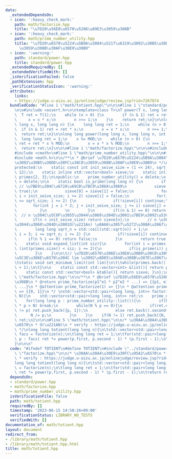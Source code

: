 ```yaml
---
data:
  _extendedDependsOn:
  - icon: ':heavy_check_mark:'
    path: math/factorize.hpp
    title: "\u7D20\u56E0\u6570\u5206\u89E3\u3059\u308B"
  - icon: ':heavy_check_mark:'
    path: math/prime_number_utility.hpp
    title: "\u7D20\u6570\u5224\u5B9A\u3084\u5217\u6319\u3092\u30B5\u30DD\u30FC\u30C8\
      \u3059\u308B\u30AF\u30E9\u30B9"
  - icon: ':warning:'
    path: standard/power.hpp
    title: standard/power.hpp
  _extendedRequiredBy: []
  _extendedVerifiedWith: []
  _isVerificationFailed: false
  _pathExtension: hpp
  _verificationStatusIcon: ':warning:'
  attributes:
    links:
    - https://judge.u-aizu.ac.jp/onlinejudge/review.jsp?rid=7267874
  bundledCode: "#line 1 \"math/totient.hpp\"\n\n\n#line 1 \"standard/power.hpp\"\n\
    \n\n#include <assert.h>\n\ntemplate<class T>\nT power(T x, long long n) {\n  \
    \  T ret = T(1);\n    while (n > 0) {\n        if (n & 1) ret = ret * x;\n   \
    \     x = x * x;\n        n >>= 1;\n    }\n    return ret;\n}\n\nlong long power(long\
    \ long x, long long n) {\n    long long ret = 1;\n    while (n > 0) {\n      \
    \  if (n & 1) ret = ret * x;\n        x = x * x;\n        n >>= 1;\n    }\n  \
    \  return ret;\n}\n\nlong long power(long long x, long long n, int MOD) {\n  \
    \  long long ret = 1;\n    x %= MOD;\n    while (n > 0) {\n        if (n & 1)\
    \ ret = ret * x % MOD;\n        x = x * x % MOD;\n        n >>= 1;\n    }\n  \
    \  return ret;\n}\n\n\n#line 1 \"math/factorize.hpp\"\n\n\n#include <utility>\n\
    #include <cmath>\n#line 1 \"math/prime_number_utility.hpp\"\n\n\n#include <vector>\n\
    #include <math.h>\n\n/**\n * @brief \u7D20\u6570\u5224\u5B9A\u3084\u5217\u6319\
    \u3092\u30B5\u30DD\u30FC\u30C8\u3059\u308B\u30AF\u30E9\u30B9\n */\nclass prime_number_utility{\n\
    protected:\n    static const int init_seive_size = (1 << 24), sqrt_size = (1 <<\
    \ 12);\n    static inline std::vector<bool> sieve;\n    static inline std::vector<int>\
    \ primes{2, 3};\n\npublic:\n    prime_number_utility() = delete;\n    ~prime_number_utility()\
    \ = delete;\n\n    static bool is_prime(long long n) {\n        if(sieve.empty()){\
    \ // \u7BE9\u304C\u672A\u69CB\u7BC9\u306A\u3089\n            sieve.assign(init_seive_size,\
    \ true);\n            sieve[0] = sieve[1] = false;\n            for(int i = 4;\
    \ i < init_seive_size; i += 2) sieve[i] = false;\n            for(int i = 3; i\
    \ <= sqrt_size; i += 2) {\n                if(!sieve[i]) continue;\n         \
    \       for(int j = i * 2; j < init_seive_size; j += i) sieve[j] = false;\n  \
    \          }\n        \n        }\n        if((n & 1) == 0) return 0;\n      \
    \  // n \u304C\u5C0F\u3055\u3044\u3068\u304D\u3001\u7BE9\u3092\u53C2\u7167\n \
    \       if(n < init_seive_size) return sieve[n];\n        // n \u304C\u5927\u304D\
    \u3044\u3068\u304D\u3001O(\u221An) \u8A66\u3057\u5272\u308A\u3067\u8A08\u7B97\n\
    \        long long sqrt_n = std::ceil(std::sqrt(n)) + 1;\n        for(long long\
    \ i = 3; i <= sqrt_n; i += 2) {\n            if(!sieve[i]) continue;\n       \
    \     if(n % i == 0) return false;\n        }\n        return true;\n    }\n\n\
    \    static void expand_list(int siz){\n        for(int i = primes.back() + 2;\
    \ (int)primes.size() < siz; i += 2){\n            if(is_prime(i)) primes.push_back(i);\n\
    \        }\n    }\n\n\t// \u7D20\u6570\u306E\u30EA\u30B9\u30C8\u3092\u3001\u672B\
    \u5C3E\u306E\u6570\u304C lim \u3092\u8D85\u3048\u308B\u307E\u3067\u62E1\u5F35\n\
    \tstatic void set_minimum_limit(int lim){\n\t\twhile(primes.back() < lim) expand_list(primes.size()\
    \ + 1);\n\t}\n\n    static const std::vector<int> &list(){ return primes; }\n\
    \    static const std::vector<bool> &table(){ return sieve; }\n};\n\n\n#line 6\
    \ \"math/factorize.hpp\"\n\n/**\n * @brief \u7D20\u56E0\u6570\u5206\u89E3\u3059\
    \u308B\n * @return prime_factorize(p1^e1 * p2^e2 * ...) => {{p1, e1}, {p2, e2],\
    \ ...}\n * @attention prime_factorize(1) => {}\n * @attention prime_factorize(0)\
    \ => {{0, 1}}\n */ \nstd::vector<std::pair<long long, int>> factorize(long long\
    \ N){\n    std::vector<std::pair<long long, int>> ret;\n    prime_number_utility::set_minimum_limit(ceil(sqrt(N)));\n\
    \    for(long long p : prime_number_utility::list()){\n        if(N == 1 || (__int128_t)p\
    \ * p > N) break;\n        while(N % p == 0){\n            if(ret.empty() || ret.back().first\
    \ != p) ret.push_back({p, 1});\n            else ret.back().second++;\n      \
    \      N /= p;\n        }\n    }\n    if(N != 1) ret.push_back({N, 1});\n    return\
    \ ret;\n}\n\n\n#line 5 \"math/totient.hpp\"\n\n/* \u30AA\u30A4\u30E9\u30FC\u95A2\
    \u6570\n * O(\u221AN)\n * verify : https://judge.u-aizu.ac.jp/onlinejudge/review.jsp?rid=7267874\n\
    \ */\nlong long totient(long long n){\n\tstd::vector<std::pair<long long, int>>\
    \ facs = factorize(n);\n\tlong long ret = 1;\n\tfor(std::pair<long long, int>\
    \ p : facs) ret *= power(p.first, p.second - 1) * (p.first - 1);\n\treturn ret;\n\
    }\n\n\n"
  code: "#ifndef TOTIENT\n#define TOTIENT\n#include \"../standard/power.hpp\"\n#include\
    \ \"factorize.hpp\"\n\n/* \u30AA\u30A4\u30E9\u30FC\u95A2\u6570\n * O(\u221AN)\n\
    \ * verify : https://judge.u-aizu.ac.jp/onlinejudge/review.jsp?rid=7267874\n */\n\
    long long totient(long long n){\n\tstd::vector<std::pair<long long, int>> facs\
    \ = factorize(n);\n\tlong long ret = 1;\n\tfor(std::pair<long long, int> p : facs)\
    \ ret *= power(p.first, p.second - 1) * (p.first - 1);\n\treturn ret;\n}\n\n#endif"
  dependsOn:
  - standard/power.hpp
  - math/factorize.hpp
  - math/prime_number_utility.hpp
  isVerificationFile: false
  path: math/totient.hpp
  requiredBy: []
  timestamp: '2023-06-15 14:58:26+09:00'
  verificationStatus: LIBRARY_NO_TESTS
  verifiedWith: []
documentation_of: math/totient.hpp
layout: document
redirect_from:
- /library/math/totient.hpp
- /library/math/totient.hpp.html
title: math/totient.hpp
---
```

